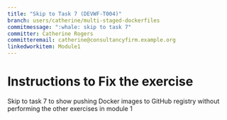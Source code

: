 ```yaml
---
title: "Skip to Task 7 (DEVWF-T004)"
branch: users/catherine/multi-staged-dockerfiles
commitmessage: ":whale: skip to task 7"
committer: Catherine Rogers
committeremail: catherine@consultancyfirm.example.org
linkedworkitem: Module1
---
```

# Instructions to Fix the exercise
Skip to task 7 to show pushing Docker images to GitHub registry without performing the other exercises in module 1
